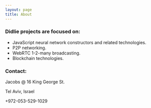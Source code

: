 ```yaml
---
layout: page
title: About
---
```


### Didlie projects are focused on:
- JavaScript neural network constructors and related technologies.
- P2P networking.
- WebRTC 1-2-many broadcasting.
- Blockchain technologies.

### Contact:

Jacobs @ 16 King George St.

Tel Aviv, Israel

+972-053-529-1029
